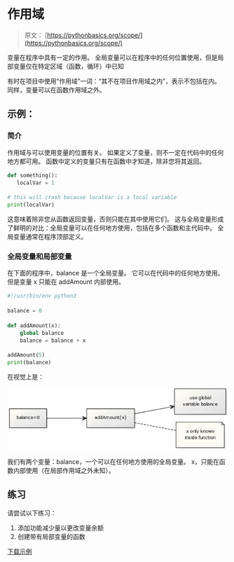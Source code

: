 # 作用域

> 原文： [https://pythonbasics.org/scope/](https://pythonbasics.org/scope/)

变量在程序中具有一定的作用。 全局变量可以在程序中的任何位置使用，但是局部变量仅在特定区域（函数，循环）中已知

有时在项目中使用“作用域”一词：“其不在项目作用域之内”，表示不包括在内。 同样，变量可以在函数作用域之外。



## 示例：

### 简介

作用域与可以使用变量的位置有关。 如果定义了变量，则不一定在代码中的任何地方都可用。 函数中定义的变量只有在函数中才知道，除非您将其返回。

```py
def something():
   localVar = 1

# this will crash because localVar is a local variable
print(localVar)

```

这意味着除非您从函数返回变量，否则只能在其中使用它们。 这与全局变量形成了鲜明的对比：全局变量可以在任何地方使用，包括在多个函数和主代码中。 全局变量通常在程序顶部定义。

### 全局变量和局部变量

在下面的程序中，balance 是一个全局变量。 它可以在代码中的任何地方使用。 但是变量 x 只能在 addAmount 内部使用。

```py
#!/usr/bin/env python3

balance = 0

def addAmount(x):
    global balance
    balance = balance + x

addAmount(5)
print(balance)

```

在视觉上是：

![scope](img/88e7ac055172b8f704169b613c7f4b7f.jpg)

我们有两个变量：balance，一个可以在任何地方使用的全局变量。 x，只能在函数内部使用（在局部作用域之外未知）。

## 练习

请尝试以下练习：

1.  添加功能减少量以更改变量余额
2.  创建带有局部变量的函数

[下载示例](https://gum.co/dcsp)